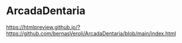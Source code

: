 # ArcadaDentaria
https://htmlpreview.github.io/?https://github.com/bernasVeroli/ArcadaDentaria/blob/main/index.html
